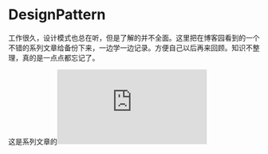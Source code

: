 # DesignPattern

工作很久，设计模式也总在听，但是了解的并不全面。这里把在博客园看到的一个不错的系列文章给备份下来，一边学一边记录。方便自己以后再来回顾。知识不整理，真的是一点点都忘记了。

这是系列文章的![链接](https://www.cnblogs.com/zhili/p/DesignPatternSummery.html)